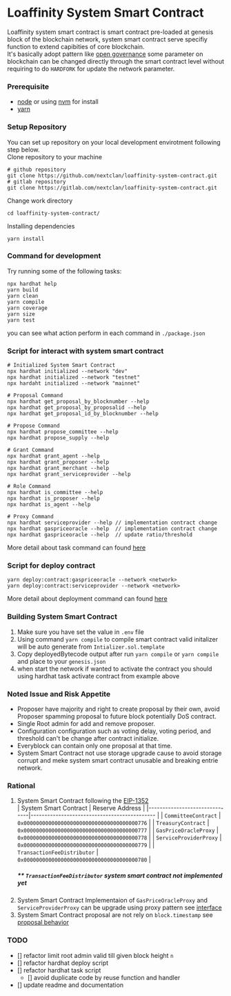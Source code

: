 # Loaffinity System Smart Contract

Loaffinity system smart contract is smart contract pre-loaded at genesis block of the blockchain network, system smart contract serve specifiy function to extend capibities of core blockchain.  
It's basically adopt pattern like [open governance](https://polkadot.network/features/opengov/) some parameter on blockchain can be changed directly through the smart contract level without requiring to do `HARDFORK` for update the network parameter.

### Prerequisite

- [node](https://nodejs.org/en) or using [nvm](https://github.com/nvm-sh/nvm) for install
- [yarn](https://yarnpkg.com/)

### Setup Repository
You can set up repository on your local development envirotment following step below.  
Clone repository to your machine
```shell
# github repository
git clone https://github.com/nextclan/loaffinity-system-contract.git
# gitlab repository
git clone https://gitlab.com/nextclan/loaffinity-system-contract.git
```
Change work directory
```shell
cd loaffinity-system-contract/
```
Installing dependencies
```shell
yarn install
```

### Command for development

Try running some of the following tasks:

``` shell
npx hardhat help
yarn build 
yarn clean
yarn compile
yarn coverage
yarn size
yarn test
```
you can see what action perform in each command in `./package.json`


### Script for interact with system smart contract
``` shell
# Initialized System Smart Contract
npx hardhat initialized --network "dev"
npx hardhat initialized --network "testnet"
npx hardaht initialized --network "mainnet"

# Proposal Command
npx hardhat get_proposal_by_blocknumber --help
npx hardhat get_proposal_by_proposalid --help
npx hardhat get_proposal_id_by_blocknumber --help

# Propose Command
npx hardhat propose_committee --help
npx hardhat propose_supply --help

# Grant Command
npx hardhat grant_agent --help
npx hardhat grant_proposer --help
npx hardhat grant_merchant --help
npx hardhat grant_serviceprovider --help

# Role Command
npx hardhat is_committee --help
npx hardhat is_proposer --help
npx hardhat is_agent --help

# Proxy Command
npx hardhat serviceprovider --help // implementation contract change
npx hardhat gaspriceoracle --help  // implementation contract change
npx hardhat gaspriceoracle --help  // update ratio/threshold
```
More detail about task command can found [here](./docs/task.md)

### Script for deploy contract

```
yarn deploy:contract:gaspriceoracle --network <network>
yarn deploy:contract:serviceprovider --network <network>
```
More detail about deployment command can found [here](./docs/deployment.md)

### Building System Smart Contract
1. Make sure you have set the value in `.env` file
2. Using command `yarn compile` to compile smart contract valid initalizer will be auto generate from `Intializer.sol.template`
3. Copy deployedBytecode output after run `yarn compile` or `yarn compile` and place to your `genesis.json`
4. when start the network if wanted to activate the contract you should using hardhat task activate contract from example above

### Noted Issue and Risk Appetite
- Proposer have majority and right to create proposal by their own, avoid Proposer spamming proposal to future block potentially DoS contract.
- Single Root admin for add and remove proposer.
- Configuration configuration such as voting delay, voting period, and threshold can't be change after contract initialize.
- Everyblock can contain only one proposal at that time.
- System Smart Contract not use storage upgrade cause to avoid storage corrupt and meke system smart contract unusable and breaking entrie network.

### Rational
1. System Smart Contract following the [EIP-1352](https://eips.ethereum.org/EIPS/eip-1352)  
    | System Smart Contract         | Reserve Address                              |
    |-------------------------------|--------------------------------------------- |
    | `CommitteeContract`           | `0x0000000000000000000000000000000000000776` |
    | `TreasuryContract`            | `0x0000000000000000000000000000000000000777` |
    | `GasPriceOracleProxy`         | `0x0000000000000000000000000000000000000778` |
    | `ServiceProviderProxy`        | `0x0000000000000000000000000000000000000779` |
    | `TransactionFeeDistributor`   | `0x0000000000000000000000000000000000000780` |
    ##### ** `TransactionFeeDistributor` system smart contract not implemented yet
2. System Smart Contract Implementaion of `GasPriceOracleProxy` and `ServiceProviderProxy` can be upgrade using proxy pattern see [interface](./docs/proxyinterface.md)
3. System Smart Contract proposal are not rely on `block.timestamp` see [proposal behavior](./docs/proposal.md/#proposal-behavior)

### TODO
- [] refactor limit root admin valid till given block height `n`
- [] refactor hardhat deploy script
- [] refactor hardhat task script
    - [] avoid duplicate code by reuse function and handler
- [] update readme and documentation
